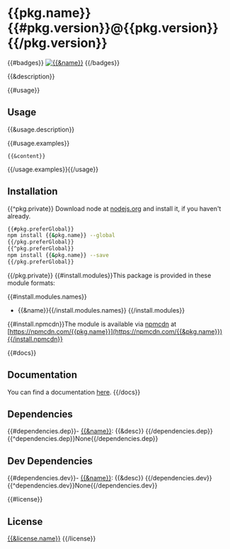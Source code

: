 # {{pkg.name}}{{#pkg.version}}@{{pkg.version}}{{/pkg.version}}
{{#badges}} [![{{&name}}]({{&img}})]({{&url}}) {{/badges}}

{{&description}}

{{#usage}}
## Usage

{{&usage.description}}

{{#usage.examples}}
```{{&lang}}
{{&content}}
```

{{/usage.examples}}{{/usage}}

## Installation
{{^pkg.private}}
Download node at [nodejs.org](http://nodejs.org) and install it, if you haven't already.

```sh
{{#pkg.preferGlobal}}
npm install {{&pkg.name}} --global
{{/pkg.preferGlobal}}
{{^pkg.preferGlobal}}
npm install {{&pkg.name}} --save
{{/pkg.preferGlobal}}
```

{{/pkg.private}}
{{#install.modules}}This package is provided in these module formats:

{{#install.modules.names}}
- {{&name}}{{/install.modules.names}}
{{/install.modules}}

{{#install.npmcdn}}The module is available via [npmcdn](https://npmcdn.com/) at
[https://npmcdn.com/{{pkg.name}}](https://npmcdn.com/{{&pkg.name}}){{/install.npmcdn}}

{{#docs}}
## Documentation

You can find a documentation [here]({{&docs}}).
{{/docs}}

## Dependencies

{{#dependencies.dep}}- [{{&name}}]({{&url}}): {{&desc}}
{{/dependencies.dep}}{{^dependencies.dep}}None{{/dependencies.dep}}

## Dev Dependencies

{{#dependencies.dev}}- [{{&name}}]({{&url}}): {{&desc}}
{{/dependencies.dev}}{{^dependencies.dev}}None{{/dependencies.dev}}

{{#license}}
## License
[{{&license.name}}]({{&license.file}})
{{/license}}
